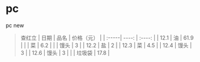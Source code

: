 # pc
pc new
> 查红立
| 日期 | 品名 | 价格（元） |
| :-----| ----: | :----: |
| 12.1 | 油 | 61.9 |
|  | 菜 | 6.2 |
|  | 馒头 | 3 |
| 12.2 | 盐 | 2 |
| 12.3 | 菜 | 4.5 | 
| 12.4 | 馒头 | 3 | 
| 12.6 | 馒头 | 3 |
|  | 垃圾袋 | 17.8 |
